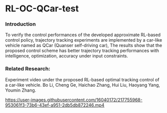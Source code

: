 # RL-OC-QCar-test
### Introduction
To verify the control performances of the developed approximate RL-based control policy, trajectory tracking experiments are implemented by a car-like vehicle named as QCar (Quanser self-driving car), The results show that the proposed control scheme has better trajectory tracking performances with intelligence, optimization, accuracy under input constraints.

### Related Research:
Experiment video under the proposed RL-based optimal tracking control of a car-like vehicle. Bo Li, Cheng Ge, Haichao Zhang, Hui Liu, Haoyang Yang, Youmin Zhang.

https://user-images.githubusercontent.com/16040172/217755968-953061f3-73b6-43ef-a951-2db5db872246.mp4
